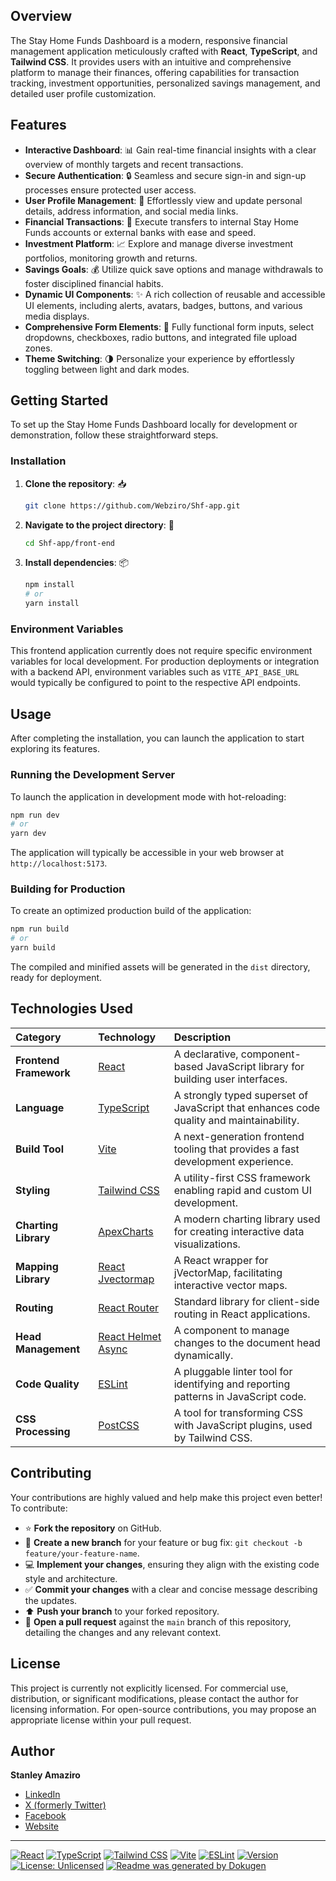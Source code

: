 
## Overview
The Stay Home Funds Dashboard is a modern, responsive financial management application meticulously crafted with **React**, **TypeScript**, and **Tailwind CSS**. It provides users with an intuitive and comprehensive platform to manage their finances, offering capabilities for transaction tracking, investment opportunities, personalized savings management, and detailed user profile customization.

## Features
-   **Interactive Dashboard**: 📊 Gain real-time financial insights with a clear overview of monthly targets and recent transactions.
-   **Secure Authentication**: 🔒 Seamless and secure sign-in and sign-up processes ensure protected user access.
-   **User Profile Management**: 👤 Effortlessly view and update personal details, address information, and social media links.
-   **Financial Transactions**: 💸 Execute transfers to internal Stay Home Funds accounts or external banks with ease and speed.
-   **Investment Platform**: 📈 Explore and manage diverse investment portfolios, monitoring growth and returns.
-   **Savings Goals**: 💰 Utilize quick save options and manage withdrawals to foster disciplined financial habits.
-   **Dynamic UI Components**: ✨ A rich collection of reusable and accessible UI elements, including alerts, avatars, badges, buttons, and various media displays.
-   **Comprehensive Form Elements**: 📝 Fully functional form inputs, select dropdowns, checkboxes, radio buttons, and integrated file upload zones.
-   **Theme Switching**: 🌗 Personalize your experience by effortlessly toggling between light and dark modes.

## Getting Started
To set up the Stay Home Funds Dashboard locally for development or demonstration, follow these straightforward steps.

### Installation
1.  **Clone the repository**: 📥
    ```bash
    git clone https://github.com/Webziro/Shf-app.git
    ```
2.  **Navigate to the project directory**: 📁
    ```bash
    cd Shf-app/front-end
    ```
3.  **Install dependencies**: 📦
    ```bash
    npm install
    # or
    yarn install
    ```

### Environment Variables
This frontend application currently does not require specific environment variables for local development. For production deployments or integration with a backend API, environment variables such as `VITE_API_BASE_URL` would typically be configured to point to the respective API endpoints.

## Usage
After completing the installation, you can launch the application to start exploring its features.

### Running the Development Server
To launch the application in development mode with hot-reloading:
```bash
npm run dev
# or
yarn dev
```
The application will typically be accessible in your web browser at `http://localhost:5173`.

### Building for Production
To create an optimized production build of the application:
```bash
npm run build
# or
yarn build
```
The compiled and minified assets will be generated in the `dist` directory, ready for deployment.

## Technologies Used

| Category            | Technology                                                          | Description                                                          |
| :------------------ | :------------------------------------------------------------------ | :------------------------------------------------------------------- |
| **Frontend Framework** | [React](https://react.dev/)                                        | A declarative, component-based JavaScript library for building user interfaces. |
| **Language**        | [TypeScript](https://www.typescriptlang.org/)                     | A strongly typed superset of JavaScript that enhances code quality and maintainability. |
| **Build Tool**      | [Vite](https://vitejs.dev/)                                       | A next-generation frontend tooling that provides a fast development experience. |
| **Styling**         | [Tailwind CSS](https://tailwindcss.com/)                          | A utility-first CSS framework enabling rapid and custom UI development. |
| **Charting Library**| [ApexCharts](https://apexcharts.com/)                             | A modern charting library used for creating interactive data visualizations. |
| **Mapping Library** | [React Jvectormap](https://github.com/react-jvectormap/react-jvectormap) | A React wrapper for jVectorMap, facilitating interactive vector maps. |
| **Routing**         | [React Router](https://reactrouter.com/)                          | Standard library for client-side routing in React applications.       |
| **Head Management** | [React Helmet Async](https://www.npmjs.com/package/react-helmet-async) | A component to manage changes to the document head dynamically.      |
| **Code Quality**    | [ESLint](https://eslint.org/)                                     | A pluggable linter tool for identifying and reporting patterns in JavaScript code. |
| **CSS Processing**  | [PostCSS](https://postcss.org/)                                   | A tool for transforming CSS with JavaScript plugins, used by Tailwind CSS. |

## Contributing
Your contributions are highly valued and help make this project even better! To contribute:

-   ⭐ **Fork the repository** on GitHub.
-   🌿 **Create a new branch** for your feature or bug fix: `git checkout -b feature/your-feature-name`.
-   💻 **Implement your changes**, ensuring they align with the existing code style and architecture.
-   ✅ **Commit your changes** with a clear and concise message describing the updates.
-   ⬆️ **Push your branch** to your forked repository.
-   🚀 **Open a pull request** against the `main` branch of this repository, detailing the changes and any relevant context.

## License
This project is currently not explicitly licensed. For commercial use, distribution, or significant modifications, please contact the author for licensing information. For open-source contributions, you may propose an appropriate license within your pull request.

## Author
**Stanley Amaziro**
-   [LinkedIn](https://linkedin.com/in/amazirostanley)
-   [X (formerly Twitter)](https://x.com/amazirostanley)
-   [Facebook](https://facebook.com/stanleyamaziro)
-   [Website](https://stanleyamaziro.netlify.app)

---

[![React](https://img.shields.io/badge/-React-61DAFB?logo=react&logoColor=white&style=flat-square)](https://react.dev/)
[![TypeScript](https://img.shields.io/badge/-TypeScript-3178C6?logo=typescript&logoColor=white&style=flat-square)](https://www.typescriptlang.org/)
[![Tailwind CSS](https://img.shields.io/badge/-TailwindCSS-06B6D4?logo=tailwindcss&logoColor=white&style=flat-square)](https://tailwindcss.com/)
[![Vite](https://img.shields.io/badge/-Vite-646CFF?logo=vite&logoColor=white&style=flat-square)](https://vitejs.dev/)
[![ESLint](https://img.shields.io/badge/-ESLint-4B32C3?logo=eslint&logoColor=white&style=flat-square)](https://eslint.org/)
[![Version](https://img.shields.io/badge/version-2.0.2-blue)](package.json)
[![License: Unlicensed](https://img.shields.io/badge/license-Unlicensed-lightgrey)](https://choosealicense.com/no-permission/)
[![Readme was generated by Dokugen](https://img.shields.io/badge/Readme%20was%20generated%20by-Dokugen-brightgreen)](https://www.npmjs.com/package/dokugen)

